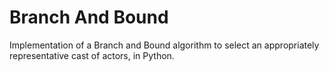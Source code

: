 # Branch And Bound
Implementation of a Branch and Bound algorithm to select an appropriately representative cast of actors, in Python.
